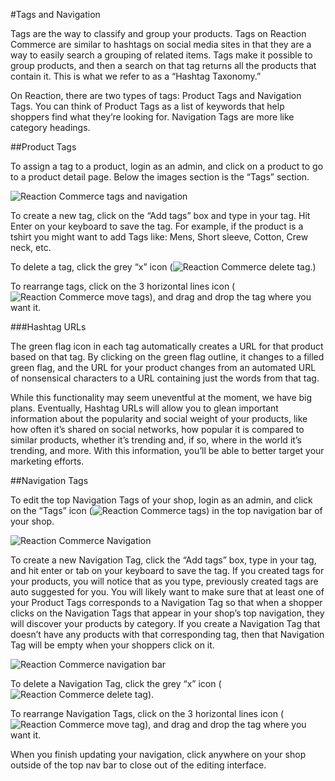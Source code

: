 #Tags and Navigation

Tags are the way to classify and group your products. Tags on Reaction Commerce are similar to hashtags on social media sites in that they are a way to easily search a grouping of related items. Tags make it possible to group products, and then a search on that tag returns all the products that contain it. This is what we refer to as a “Hashtag Taxonomy.” 

On Reaction, there are two types of tags: Product Tags and Navigation Tags. You can think of Product Tags as a list of keywords that help shoppers find what they’re looking for. Navigation Tags are more like category headings.

##Product Tags

To assign a tag to a product, login as an admin, and click on a product to go to a product detail page. Below the images section is the “Tags” section.

![](http://raw.github.com/ongoworks/reaction/master/docs/assets/guide-tags-editproduct.png "Reaction Commerce tags and navigation")

To create a new tag, click on the “Add tags” box and type in your tag. Hit Enter on your keyboard to save the tag. For example, if the product is a tshirt you might want to add Tags like: Mens, Short sleeve, Cotton, Crew neck, etc. 

To delete a tag, click the grey “x” icon (![](http://raw.github.com/ongoworks/reaction/master/docs/assets/guide-icon-deletetag.png "Reaction Commerce delete tag").)

To rearrange tags, click on the 3 horizontal lines icon (![](http://raw.github.com/ongoworks/reaction/master/docs/assets/guide-icon-movetag.png "Reaction Commerce move tags")), and drag and drop the tag where you want it.

###Hashtag URLs

The green flag icon in each tag automatically creates a URL for that product based on that tag. By clicking on the green flag outline, it changes to a filled green flag, and the URL for your product changes from an automated URL of nonsensical characters to a URL containing just the words from that tag.

While this functionality may seem uneventful at the moment, we have big plans. Eventually, Hashtag URLs will allow you to glean important information about the popularity and social weight of your products, like how often it’s shared on social networks, how popular it is compared to similar products, whether it’s trending and, if so, where in the world it’s trending, and more. With this information, you’ll be able to better target your marketing efforts. 

##Navigation Tags

To edit the top Navigation Tags of your shop, login as an admin, and click on the “Tags” icon (![](http://raw.github.com/ongoworks/reaction/master/docs/assets/guide-icon-tag.png "Reaction Commerce tags")) in the top navigation bar of your shop.

![](http://raw.github.com/ongoworks/reaction/master/docs/assets/guide-tags-editnav.png "Reaction Commerce Navigation")

To create a new Navigation Tag, click the “Add tags” box, type in your tag, and hit enter or tab on your keyboard to save the tag. If you created tags for your products, you will notice that as you type, previously created tags are auto suggested for you. You will likely want to make sure that at least one of your Product Tags corresponds to a Navigation Tag so that when a shopper clicks on the Navigation Tags that appear in your shop’s top navigation, they will discover your products by category. If you create a Navigation Tag that doesn’t have any products with that corresponding tag, then that Navigation Tag will be empty when your shoppers click on it.

![](http://raw.github.com/ongoworks/reaction/master/docs/assets/guide-tags-nav.png "Reaction Commerce navigation bar")

To delete a Navigation Tag, click the grey “x” icon (![](http://raw.github.com/ongoworks/reaction/master/docs/assets/guide-icon-deletetag.png "Reaction Commerce delete tag")).

To rearrange Navigation Tags, click on the 3 horizontal lines icon (![](http://raw.github.com/ongoworks/reaction/master/docs/assets/guide-icon-movetag.png "Reaction Commerce move tag")), and drag and drop the tag where you want it. 

When you finish updating your navigation, click anywhere on your shop outside of the top nav bar to close out of the editing interface.

